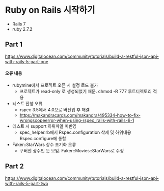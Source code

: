 # Ruby on Rails 시작하기
* Rails 7
* ruby 2.7.2
## Part 1
https://www.digitalocean.com/community/tutorials/build-a-restful-json-api-with-rails-5-part-one
#### 오류 내용
* rubymine에서 프로젝트 오픈 시 설정 로드 불가
  * 프로젝트가 read-only 로 생성되었기 때문. chmod -R 777 루트디렉토리 적용
* 테스트 진행 오류
  * rspec 3.5에서 4.0으로 버전업 후 해결
  * https://makandracards.com/makandra/495334-how-to-fix-wrongscopeerror-when-using-rspec_rails-with-rails-6-1
* 테스트 시 support 하위파일 미반영
  * spec_helper.rb에서 Rspec.configuration 삭제 및 하위내용 Rspec.configure에 통합
* Faker::StarWars 상수 초기화 오류
  * 구버전 상수인 듯 보임. Faker::Movies::StarWars로 수정

## Part 2
https://www.digitalocean.com/community/tutorials/build-a-restful-json-api-with-rails-5-part-two
